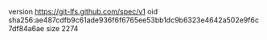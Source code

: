 version https://git-lfs.github.com/spec/v1
oid sha256:ae487cdfb9c61ade936f6f6765ee53bb1dc9b6323e4642a502e9f6c7df84a6ae
size 2274
